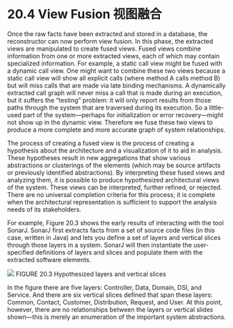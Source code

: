 20.4 View Fusion 视图融合
===

Once the raw facts have been extracted and stored in a database, the reconstructor can now perform view fusion. In this phase, the extracted views are manipulated to create fused views. Fused views combine information from one or more extracted views, each of which may contain specialized information. For example, a static call view might be fused with a dynamic call view. One might want to combine these two views because a static call view will show all explicit calls (where method A calls method B) but will miss calls that are made via late binding mechanisms. A dynamically extracted call graph will never miss a call that is made during an execution, but it suffers the “testing” problem: it will only report results from those paths through the system that are traversed during its execution. So a little-used part of the system—perhaps for initialization or error recovery—might not show up in the dynamic view. Therefore we fuse these two views to produce a more complete and more accurate graph of system relationships.

The process of creating a fused view is the process of creating a hypothesis about the architecture and a visualization of it to aid in analysis. These hypotheses result in new aggregations that show various abstractions or clusterings of the elements (which may be source artifacts or previously identified abstractions). By interpreting these fused views and analyzing them, it is possible to produce hypothesized architectural views of the system. These views can be interpreted, further refined, or rejected. There are no universal completion criteria for this process; it is complete when the architectural representation is sufficient to support the analysis needs of its stakeholders.

For example, Figure 20.3 shows the early results of interacting with the tool SonarJ. SonarJ first extracts facts from a set of source code files (in this case, written in Java) and lets you define a set of layers and vertical slices through those layers in a system. SonarJ will then instantiate the user-specified definitions of layers and slices and populate them with the extracted software elements.

![](fig.20.3)
FIGURE 20.3 Hypothesized layers and vertical slices

In the figure there are five layers: Controller, Data, Domain, DSI, and Service. And there are six vertical slices defined that span these layers: Common, Contact, Customer, Distribution, Request, and User. At this point, however, there are no relationships between the layers or vertical slides shown—this is merely an enumeration of the important system abstractions.
